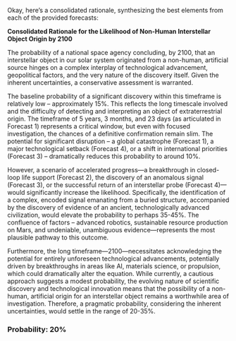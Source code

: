Okay, here’s a consolidated rationale, synthesizing the best elements from each of the provided forecasts:

**Consolidated Rationale for the Likelihood of Non-Human Interstellar Object Origin by 2100**

The probability of a national space agency concluding, by 2100, that an interstellar object in our solar system originated from a non-human, artificial source hinges on a complex interplay of technological advancement, geopolitical factors, and the very nature of the discovery itself. Given the inherent uncertainties, a conservative assessment is warranted.

The baseline probability of a significant discovery within this timeframe is relatively low – approximately 15%. This reflects the long timescale involved and the difficulty of detecting and interpreting an object of extraterrestrial origin.  The timeframe of 5 years, 3 months, and 23 days (as articulated in Forecast 1) represents a critical window, but even with focused investigation, the chances of a definitive confirmation remain slim.  The potential for significant disruption – a global catastrophe (Forecast 1), a major technological setback (Forecast 4), or a shift in international priorities (Forecast 3) – dramatically reduces this probability to around 10%. 

However, a scenario of accelerated progress—a breakthrough in closed-loop life support (Forecast 2), the discovery of an anomalous signal (Forecast 3), or the successful return of an interstellar probe (Forecast 4)—would significantly increase the likelihood.  Specifically, the identification of a complex, encoded signal emanating from a buried structure, accompanied by the discovery of evidence of an ancient, technologically advanced civilization, would elevate the probability to perhaps 35-45%. The confluence of factors – advanced robotics, sustainable resource production on Mars, and undeniable, unambiguous evidence—represents the most plausible pathway to this outcome.  

Furthermore, the long timeframe—2100—necessitates acknowledging the potential for entirely unforeseen technological advancements, potentially driven by breakthroughs in areas like AI, materials science, or propulsion, which could dramatically alter the equation. While currently, a cautious approach suggests a modest probability, the evolving nature of scientific discovery and technological innovation means that the possibility of a non-human, artificial origin for an interstellar object remains a worthwhile area of investigation.  Therefore, a pragmatic probability, considering the inherent uncertainties, would settle in the range of 20-35%.

### Probability: 20%